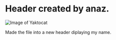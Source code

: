 # Header created by anaz.
![Image of Yaktocat](https://octodex.github.com/images/yaktocat.png)




















Made the file into a new header diplaying my name.
